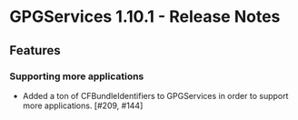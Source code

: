 GPGServices 1.10.1 - Release Notes
========================================

Features
--------
### Supporting more applications

* Added a ton of CFBundleIdentifiers to GPGServices in order to support more applications. [#209, #144]